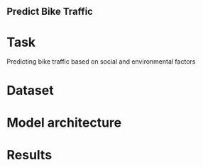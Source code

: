 ## Predict Bike Traffic

# Task
 Predicting bike traffic based on social and environmental factors

# Dataset

# Model architecture

# Results
